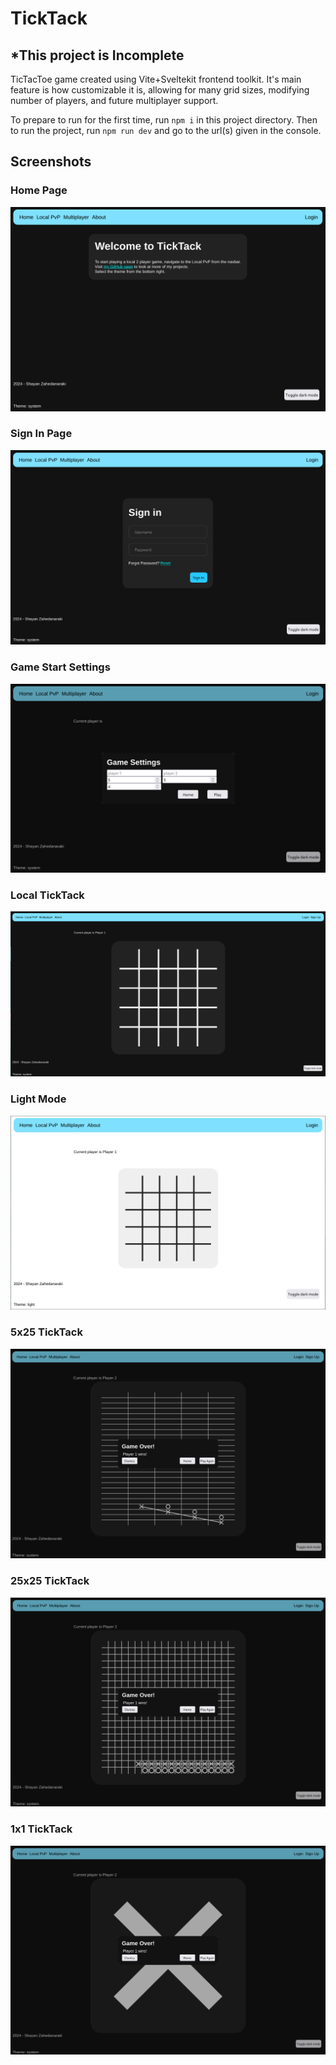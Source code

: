# TickTack
## *This project is Incomplete 

TicTacToe game created using Vite+Sveltekit frontend toolkit.
It's main feature is how customizable it is, allowing for many grid sizes, modifying number of players, and future multiplayer support.

To prepare to run for the first time, run `npm i` in this project directory.
Then to run the project, run `npm run dev` and go to the url(s) given in the console.

## Screenshots
### Home Page
![Home page](/screenshots/home.png "Home page")
### Sign In Page
![Sign In Page](/screenshots/sign_in.png "Sign In Page")
### Game Start Settings
![Game Settings](/screenshots/game_settings.png "Game Settings")
### Local TickTack
![Local TickTack](/screenshots/local_ticktack.png "Local TickTack")
### Light Mode
![Light Mode](/screenshots/light_mode.png "Light Mode")
### 5x25 TickTack
![5x25 TickTack](/screenshots/5x25_ticktack.png "5x25 TickTack")
### 25x25 TickTack
![25x25 TickTack](/screenshots/25x25_winLen20.png "25x25 TickTack")
### 1x1 TickTack
![1x1 TickTack](/screenshots/1x1_ticktack.png "1x1 TickTack")